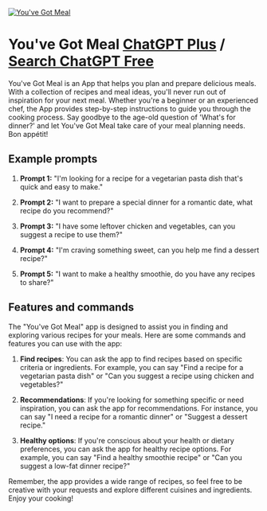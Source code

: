 
[![You've Got Meal](https://files.oaiusercontent.com/file-4kfVfCYasZzV4AUuOgw3VkPX?se=2123-10-17T09%3A03%3A55Z&sp=r&sv=2021-08-06&sr=b&rscc=max-age%3D31536000%2C%20immutable&rscd=attachment%3B%20filename%3D895fe223-b31d-4dd6-a3de-a6a9ed70ac83.png&sig=tFsoiWR9oXNUZugTWVLPYVI7wsxy8ptAVhKS1a5oiUU%3D)](https://chat.openai.com/g/g-8XD9SVd6L-you-ve-got-meal)

# You've Got Meal [ChatGPT Plus](https://chat.openai.com/g/g-8XD9SVd6L-you-ve-got-meal) / [Search ChatGPT Free](https://gptcall.net/index.html#/?search=You've%20Got%20Meal)

You've Got Meal is an App that helps you plan and prepare delicious meals. With a collection of recipes and meal ideas, you'll never run out of inspiration for your next meal. Whether you're a beginner or an experienced chef, the App provides step-by-step instructions to guide you through the cooking process. Say goodbye to the age-old question of 'What's for dinner?' and let You've Got Meal take care of your meal planning needs. Bon appétit!

## Example prompts

1. **Prompt 1:** "I'm looking for a recipe for a vegetarian pasta dish that's quick and easy to make."

2. **Prompt 2:** "I want to prepare a special dinner for a romantic date, what recipe do you recommend?"

3. **Prompt 3:** "I have some leftover chicken and vegetables, can you suggest a recipe to use them?"

4. **Prompt 4:** "I'm craving something sweet, can you help me find a dessert recipe?"

5. **Prompt 5:** "I want to make a healthy smoothie, do you have any recipes to share?"

## Features and commands

The "You've Got Meal" app is designed to assist you in finding and exploring various recipes for your meals. Here are some commands and features you can use with the app:

1. **Find recipes**: You can ask the app to find recipes based on specific criteria or ingredients. For example, you can say "Find a recipe for a vegetarian pasta dish" or "Can you suggest a recipe using chicken and vegetables?"

2. **Recommendations**: If you're looking for something specific or need inspiration, you can ask the app for recommendations. For instance, you can say "I need a recipe for a romantic dinner" or "Suggest a dessert recipe."

3. **Healthy options**: If you're conscious about your health or dietary preferences, you can ask the app for healthy recipe options. For example, you can say "Find a healthy smoothie recipe" or "Can you suggest a low-fat dinner recipe?"

Remember, the app provides a wide range of recipes, so feel free to be creative with your requests and explore different cuisines and ingredients. Enjoy your cooking!


